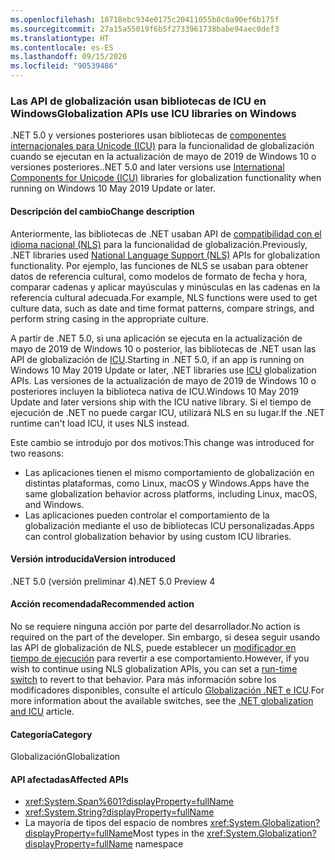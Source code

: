 ```yaml
---
ms.openlocfilehash: 18718ebc934e0175c20411055b8c0a90ef6b175f
ms.sourcegitcommit: 27a15a55019f6b5f2733961738babe94aec0def3
ms.translationtype: HT
ms.contentlocale: es-ES
ms.lasthandoff: 09/15/2020
ms.locfileid: "90539486"
---
```

### <a name="globalization-apis-use-icu-libraries-on-windows"></a><span data-ttu-id="dec95-101">Las API de globalización usan bibliotecas de ICU en Windows</span><span class="sxs-lookup"><span data-stu-id="dec95-101">Globalization APIs use ICU libraries on Windows</span></span>

<span data-ttu-id="dec95-102">.NET 5.0 y versiones posteriores usan bibliotecas de [componentes internacionales para Unicode (ICU)](http://site.icu-project.org/home) para la funcionalidad de globalización cuando se ejecutan en la actualización de mayo de 2019 de Windows 10 o versiones posteriores.</span><span class="sxs-lookup"><span data-stu-id="dec95-102">.NET 5.0 and later versions use [International Components for Unicode (ICU)](http://site.icu-project.org/home) libraries for globalization functionality when running on Windows 10 May 2019 Update or later.</span></span>

#### <a name="change-description"></a><span data-ttu-id="dec95-103">Descripción del cambio</span><span class="sxs-lookup"><span data-stu-id="dec95-103">Change description</span></span>

<span data-ttu-id="dec95-104">Anteriormente, las bibliotecas de .NET usaban API de [compatibilidad con el idioma nacional (NLS)](/windows/win32/intl/national-language-support) para la funcionalidad de globalización.</span><span class="sxs-lookup"><span data-stu-id="dec95-104">Previously, .NET libraries used [National Language Support (NLS)](/windows/win32/intl/national-language-support) APIs for globalization functionality.</span></span> <span data-ttu-id="dec95-105">Por ejemplo, las funciones de NLS se usaban para obtener datos de referencia cultural, como modelos de formato de fecha y hora, comparar cadenas y aplicar mayúsculas y minúsculas en las cadenas en la referencia cultural adecuada.</span><span class="sxs-lookup"><span data-stu-id="dec95-105">For example, NLS functions were used to get culture data, such as date and time format patterns, compare strings, and perform string casing in the appropriate culture.</span></span>

<span data-ttu-id="dec95-106">A partir de .NET 5.0, si una aplicación se ejecuta en la actualización de mayo de 2019 de Windows 10 o posterior, las bibliotecas de .NET usan las API de globalización de [ICU](http://site.icu-project.org/home).</span><span class="sxs-lookup"><span data-stu-id="dec95-106">Starting in .NET 5.0, if an app is running on Windows 10 May 2019 Update or later, .NET libraries use [ICU](http://site.icu-project.org/home) globalization APIs.</span></span> <span data-ttu-id="dec95-107">Las versiones de la actualización de mayo de 2019 de Windows 10 o posteriores incluyen la biblioteca nativa de ICU.</span><span class="sxs-lookup"><span data-stu-id="dec95-107">Windows 10 May 2019 Update and later versions ship with the ICU native library.</span></span> <span data-ttu-id="dec95-108">Si el tiempo de ejecución de .NET no puede cargar ICU, utilizará NLS en su lugar.</span><span class="sxs-lookup"><span data-stu-id="dec95-108">If the .NET runtime can't load ICU, it uses NLS instead.</span></span>

<span data-ttu-id="dec95-109">Este cambio se introdujo por dos motivos:</span><span class="sxs-lookup"><span data-stu-id="dec95-109">This change was introduced for two reasons:</span></span>

- <span data-ttu-id="dec95-110">Las aplicaciones tienen el mismo comportamiento de globalización en distintas plataformas, como Linux, macOS y Windows.</span><span class="sxs-lookup"><span data-stu-id="dec95-110">Apps have the same globalization behavior across platforms, including Linux, macOS, and Windows.</span></span>
- <span data-ttu-id="dec95-111">Las aplicaciones pueden controlar el comportamiento de la globalización mediante el uso de bibliotecas ICU personalizadas.</span><span class="sxs-lookup"><span data-stu-id="dec95-111">Apps can control globalization behavior by using custom ICU libraries.</span></span>

#### <a name="version-introduced"></a><span data-ttu-id="dec95-112">Versión introducida</span><span class="sxs-lookup"><span data-stu-id="dec95-112">Version introduced</span></span>

<span data-ttu-id="dec95-113">.NET 5.0 (versión preliminar 4)</span><span class="sxs-lookup"><span data-stu-id="dec95-113">.NET 5.0 Preview 4</span></span>

#### <a name="recommended-action"></a><span data-ttu-id="dec95-114">Acción recomendada</span><span class="sxs-lookup"><span data-stu-id="dec95-114">Recommended action</span></span>

<span data-ttu-id="dec95-115">No se requiere ninguna acción por parte del desarrollador.</span><span class="sxs-lookup"><span data-stu-id="dec95-115">No action is required on the part of the developer.</span></span> <span data-ttu-id="dec95-116">Sin embargo, si desea seguir usando las API de globalización de NLS, puede establecer un [modificador en tiempo de ejecución](../../../../docs/core/run-time-config/globalization.md#nls) para revertir a ese comportamiento.</span><span class="sxs-lookup"><span data-stu-id="dec95-116">However, if you wish to continue using NLS globalization APIs, you can set a [run-time switch](../../../../docs/core/run-time-config/globalization.md#nls) to revert to that behavior.</span></span> <span data-ttu-id="dec95-117">Para más información sobre los modificadores disponibles, consulte el artículo [Globalización .NET e ICU](../../../../docs/standard/globalization-localization/globalization-icu.md).</span><span class="sxs-lookup"><span data-stu-id="dec95-117">For more information about the available switches, see the [.NET globalization and ICU](../../../../docs/standard/globalization-localization/globalization-icu.md) article.</span></span>

#### <a name="category"></a><span data-ttu-id="dec95-118">Categoría</span><span class="sxs-lookup"><span data-stu-id="dec95-118">Category</span></span>

<span data-ttu-id="dec95-119">Globalización</span><span class="sxs-lookup"><span data-stu-id="dec95-119">Globalization</span></span>

#### <a name="affected-apis"></a><span data-ttu-id="dec95-120">API afectadas</span><span class="sxs-lookup"><span data-stu-id="dec95-120">Affected APIs</span></span>

- <xref:System.Span%601?displayProperty=fullName>
- <xref:System.String?displayProperty=fullName>
- <span data-ttu-id="dec95-121">La mayoría de tipos del espacio de nombres <xref:System.Globalization?displayProperty=fullName></span><span class="sxs-lookup"><span data-stu-id="dec95-121">Most types in the <xref:System.Globalization?displayProperty=fullName> namespace</span></span>

<!--

#### Affected APIs

- ``T:System.Span`1``
- `T:System.String`
- `N:System.Globalization`

-->
